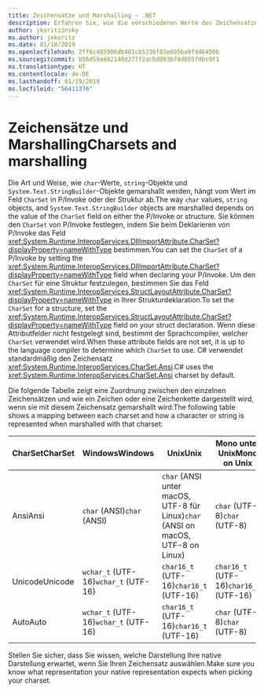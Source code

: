 ```yaml
---
title: Zeichensätze und Marshalling – .NET
description: Erfahren Sie, wie die verschiedenen Werte des Zeichensatzes die Vorgehensweise ändern, wie .NET Ihre Daten in nativen Code marshallt.
author: jkoritzinsky
ms.author: jekoritz
ms.date: 01/18/2019
ms.openlocfilehash: 2ff6c485906db481cb5236f83e885ba9fd46450b
ms.sourcegitcommit: b56d59ad42140d277f2acbd003b74d655fdbc9f1
ms.translationtype: HT
ms.contentlocale: de-DE
ms.lasthandoff: 01/19/2019
ms.locfileid: "56411376"
---
```

# <a name="charsets-and-marshalling"></a><span data-ttu-id="dca8f-103">Zeichensätze und Marshalling</span><span class="sxs-lookup"><span data-stu-id="dca8f-103">Charsets and marshalling</span></span>

<span data-ttu-id="dca8f-104">Die Art und Weise, wie `char`-Werte, `string`-Objekte und `System.Text.StringBuilder`-Objekte gemarshallt werden, hängt vom Wert im Feld `CharSet` in P/Invoke oder der Struktur ab.</span><span class="sxs-lookup"><span data-stu-id="dca8f-104">The way `char` values, `string` objects, and `System.Text.StringBuilder` objects are marshalled depends on the value of the `CharSet` field on either the P/Invoke or structure.</span></span> <span data-ttu-id="dca8f-105">Sie können den `CharSet` von P/Invoke festlegen, indem Sie beim Deklarieren von P/Invoke das Feld <xref:System.Runtime.InteropServices.DllImportAttribute.CharSet?displayProperty=nameWithType> bestimmen.</span><span class="sxs-lookup"><span data-stu-id="dca8f-105">You can set the `CharSet` of a P/Invoke by setting the <xref:System.Runtime.InteropServices.DllImportAttribute.CharSet?displayProperty=nameWithType> field when declaring your P/Invoke.</span></span> <span data-ttu-id="dca8f-106">Um den `CharSet` für eine Struktur festzulegen, bestimmen Sie das Feld <xref:System.Runtime.InteropServices.StructLayoutAttribute.CharSet?displayProperty=nameWithType> in Ihrer Strukturdeklaration.</span><span class="sxs-lookup"><span data-stu-id="dca8f-106">To set the `CharSet` for a structure, set the <xref:System.Runtime.InteropServices.StructLayoutAttribute.CharSet?displayProperty=nameWithType> field on your struct declaration.</span></span> <span data-ttu-id="dca8f-107">Wenn diese Attributfelder nicht festgelegt sind, bestimmt der Sprachcompiler, welcher `CharSet` verwendet wird.</span><span class="sxs-lookup"><span data-stu-id="dca8f-107">When these attribute fields are not set, it is up to the language compiler to determine which `CharSet` to use.</span></span> <span data-ttu-id="dca8f-108">C# verwendet standardmäßig den Zeichensatz <xref:System.Runtime.InteropServices.CharSet.Ansi>.</span><span class="sxs-lookup"><span data-stu-id="dca8f-108">C# uses the <xref:System.Runtime.InteropServices.CharSet.Ansi> charset by default.</span></span>

<span data-ttu-id="dca8f-109">Die folgende Tabelle zeigt eine Zuordnung zwischen den einzelnen Zeichensätzen und wie ein Zeichen oder eine Zeichenkette dargestellt wird, wenn sie mit diesem Zeichensatz gemarshallt wird:</span><span class="sxs-lookup"><span data-stu-id="dca8f-109">The following table shows a mapping between each charset and how a character or string is represented when marshalled with that charset:</span></span>

| <span data-ttu-id="dca8f-110">CharSet</span><span class="sxs-lookup"><span data-stu-id="dca8f-110">CharSet</span></span> | <span data-ttu-id="dca8f-111">Windows</span><span class="sxs-lookup"><span data-stu-id="dca8f-111">Windows</span></span> | <span data-ttu-id="dca8f-112">Unix</span><span class="sxs-lookup"><span data-stu-id="dca8f-112">Unix</span></span> | <span data-ttu-id="dca8f-113">Mono unter Unix</span><span class="sxs-lookup"><span data-stu-id="dca8f-113">Mono on Unix</span></span> |
|---------|---------|-------|-------|
| <span data-ttu-id="dca8f-114">Ansi</span><span class="sxs-lookup"><span data-stu-id="dca8f-114">Ansi</span></span>    | <span data-ttu-id="dca8f-115">`char` (ANSI)</span><span class="sxs-lookup"><span data-stu-id="dca8f-115">`char` (ANSI)</span></span>  | <span data-ttu-id="dca8f-116">`char` (ANSI unter macOS, UTF-8 für Linux)</span><span class="sxs-lookup"><span data-stu-id="dca8f-116">`char` (ANSI on macOS, UTF-8 on Linux)</span></span> | <span data-ttu-id="dca8f-117">`char` (UTF-8)</span><span class="sxs-lookup"><span data-stu-id="dca8f-117">`char` (UTF-8)</span></span> |
| <span data-ttu-id="dca8f-118">Unicode</span><span class="sxs-lookup"><span data-stu-id="dca8f-118">Unicode</span></span> | <span data-ttu-id="dca8f-119">`wchar_t` (UTF-16)</span><span class="sxs-lookup"><span data-stu-id="dca8f-119">`wchar_t` (UTF-16)</span></span> | <span data-ttu-id="dca8f-120">`char16_t` (UTF-16)</span><span class="sxs-lookup"><span data-stu-id="dca8f-120">`char16_t` (UTF-16)</span></span> | <span data-ttu-id="dca8f-121">`char16_t` (UTF-16)</span><span class="sxs-lookup"><span data-stu-id="dca8f-121">`char16_t` (UTF-16)</span></span> |
| <span data-ttu-id="dca8f-122">Auto</span><span class="sxs-lookup"><span data-stu-id="dca8f-122">Auto</span></span> | <span data-ttu-id="dca8f-123">`wchar_t` (UTF-16)</span><span class="sxs-lookup"><span data-stu-id="dca8f-123">`wchar_t` (UTF-16)</span></span> | <span data-ttu-id="dca8f-124">`char16_t` (UTF-16)</span><span class="sxs-lookup"><span data-stu-id="dca8f-124">`char16_t` (UTF-16)</span></span> | <span data-ttu-id="dca8f-125">`char` (UTF-8)</span><span class="sxs-lookup"><span data-stu-id="dca8f-125">`char` (UTF-8)</span></span> |

<span data-ttu-id="dca8f-126">Stellen Sie sicher, dass Sie wissen, welche Darstellung Ihre native Darstellung erwartet, wenn Sie Ihren Zeichensatz auswählen.</span><span class="sxs-lookup"><span data-stu-id="dca8f-126">Make sure you know what representation your native representation expects when picking your charset.</span></span>
